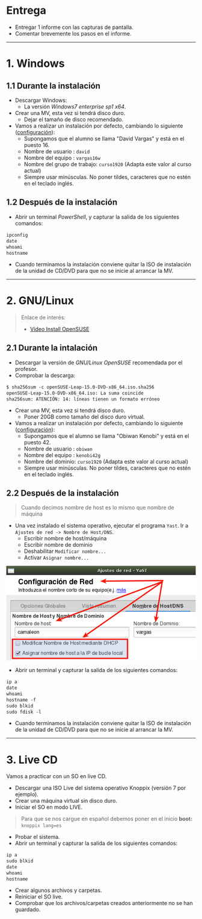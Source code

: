 
# Entrega

* Entregar 1 informe con las capturas de pantalla.
* Comentar brevemente los pasos en el informe.

---

# 1. Windows

## 1.1 Durante la instalación

* Descargar Windows:
    * La versión *Windows7 enterprise sp1 x64*.
* Crear una MV, esta vez si tendrá disco duro.
    * Dejar el tamaño de disco recomendado.
* Vamos a realizar un instalación por defecto, cambiando lo siguiente ([configuración](../../../global/configuracion/windows.md)):
    * Supongamos que el alumno se llama "David Vargas"  y está en el puesto 16.
    * Nombre de usuario : `david`
    * Nombre del equipo : `vargas16w`
    * Nombre del grupo de trabajo: `curso1920` (Adapta este valor al curso actual)
    * Siempre usar minúsculas. No poner tildes, caracteres que no estén en el teclado inglés.

## 1.2 Después de la instalación

* Abrir un terminal *PowerShell*, y capturar la salida de los siguientes comandos:
```
ipconfig
date
whoami
hostname
```

* Cuando terminamos la instalación conviene quitar la ISO de instalación de la unidad de CD/DVD para que no se inicie al arrancar la MV.

---

# 2. GNU/Linux

> Enlace de interés:
> * [Vídeo Install OpenSUSE](http://www.youtube.com/embed/nC8n1Pg6gto?list=PL3E447E094F7E3EBB)

## 2.1 Durante la intalación

* Descargar la versión de *GNU/Linux OpenSUSE* recomendada por el profesor.
* Comprobar la descarga:
```
$ sha256sum -c openSUSE-Leap-15.0-DVD-x86_64.iso.sha256 
openSUSE-Leap-15.0-DVD-x86_64.iso: La suma coincide
sha256sum: ATENCIÓN: 14: líneas tienen un formato erróneo
```

* Crear una MV, esta vez si tendrá disco duro.
    * Poner 20GB como tamaño del disco duro virtual.
* Vamos a realizar un instalación por defecto, cambiando lo siguiente ([configuración](../../../global/configuracion/opensuse.md)):
    * Supongamos que el alumno se llama "Obiwan Kenobi"  y está en el puesto 42.
    * Nombre de usuario : `obiwan`
    * Nombre del equipo : `kenobi42g`
    * Nombre del dominio: `curso1920` (Adapta este valor al curso actual)
    * Siempre usar minúsculas. No poner tildes, caracteres que no estén en el teclado inglés.

## 2.2 Después de la instalación

> Cuando decimos nombre de host es lo mismo que nombre de máquina

* Una vez instalado el sistema operativo, ejecutar el programa
`Yast`. Ir a `Ajustes de red -> Nombre de Host/DNS`.
    * Escribir nombre de host/máquina
    * Escribir nombre de dominio
    * Deshabilitar `Modificar nombre...`
    * Activar `Asignar nombre...`

![hostname](./images/hostname.png)

* Abrir un terminal y capturar la salida de los siguientes comandos:
```
ip a
date
whoami
hostname -f
sudo blkid
sudo fdisk -l
```

* Cuando terminamos la instalación conviene quitar la ISO de instalación de la unidad de CD/DVD para que no se inicie al arrancar la MV.

---

# 3. Live CD

Vamos a practicar con un SO en live CD.
* Descargar una ISO Live del sistema operativo Knoppix (versión 7 por ejemplo).
* Crear una máquina virtual sin disco duro.
* Iniciar el SO en modo LIVE.

> Para que se nos cargue en español debemos poner en el inicio **boot:**` knoppix lang=es`

* Probar el sistema.
* Abrir un terminal y capturar la salida de los siguientes comandos:
```
ip a
sudo blkid
date
whoami
hostname
```

* Crear algunos archivos y carpetas.
* Reiniciar el SO live.
* Comprobar que los archivos/carpetas creados anteriormente no se han guardado.

